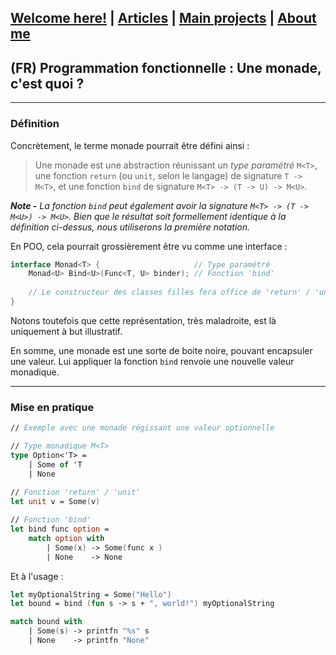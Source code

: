 ## [Welcome here!](https://vpenando.github.io) | [Articles](https://vpenando.github.io/articles.html) | [Main projects](https://vpenando.github.io/projects.html) | [About me](https://vpenando.github.io/about.html)

## (FR) Programmation fonctionnelle : Une monade, c'est quoi ?

---

### Définition

Concrètement, le terme monade pourrait être défini ainsi :
> Une monade est une abstraction réunissant un *type paramétré* `M<T>`,
> une fonction `return` (ou `unit`, selon le langage) de signature `T -> M<T>`,
> et une fonction `bind` de signature `M<T> -> (T -> U) -> M<U>`.

***Note -** La fonction `bind` peut également avoir la signature `M<T> -> (T -> M<U>) -> M<U>`.
Bien que le résultat soit formellement identique à la définition ci-dessus, nous utiliserons la première notation.*

En POO, cela pourrait grossièrement être vu comme une interface :
```cs
interface Monad<T> {                     // Type paramétré
    Monad<U> Bind<U>(Func<T, U> binder); // Fonction 'bind'
    
    // Le constructeur des classes filles fera office de 'return' / 'unit'
}
```
Notons toutefois que cette représentation, très maladroite, est là uniquement à but illustratif.

En somme, une monade est une sorte de boite noire, pouvant encapsuler une valeur.
Lui appliquer la fonction `bind` renvoie une nouvelle valeur monadique.

---

### Mise en pratique

```fs
// Exemple avec une monade régissant une valeur optionnelle

// Type monadique M<T>
type Option<'T> =
    | Some of 'T
    | None
     
// Fonction 'return' / 'unit'
let unit v = Some(v)

// Fonction 'bind'
let bind func option =
    match option with
        | Some(x) -> Some(func x )
        | None    -> None
```
Et à l'usage :
```fs
let myOptionalString = Some("Hello")
let bound = bind (fun s -> s + ", world!") myOptionalString

match bound with
    | Some(s) -> printfn "%s" s
    | None    -> printfn "None"
```
